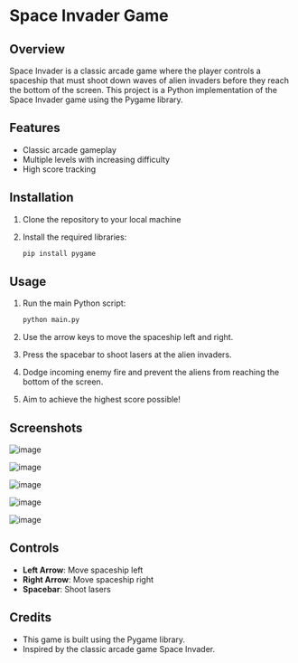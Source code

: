 # Space Invader Game

## Overview

Space Invader is a classic arcade game where the player controls a spaceship that must shoot down waves of alien invaders before they reach the bottom of the screen. This project is a Python implementation of the Space Invader game using the Pygame library.

## Features

- Classic arcade gameplay
- Multiple levels with increasing difficulty
- High score tracking

## Installation

1. Clone the repository to your local machine

2. Install the required libraries:

   ```bash
   pip install pygame
   ```

## Usage

1. Run the main Python script:

   ```bash
   python main.py
   ```

2. Use the arrow keys to move the spaceship left and right.
3. Press the spacebar to shoot lasers at the alien invaders.
4. Dodge incoming enemy fire and prevent the aliens from reaching the bottom of the screen.
5. Aim to achieve the highest score possible!

## Screenshots

![image](https://github.com/anandshaji04/space_invader_pygame/assets/95977186/87cfe8e5-7831-4cdc-8f6e-e6816b550be3)

![image](https://github.com/anandshaji04/space_invader_pygame/assets/95977186/77639ab0-1b7f-4b76-b984-0181af6bfad3)

![image](https://github.com/anandshaji04/space_invader_pygame/assets/95977186/1c67be3e-6d9c-4cd1-bc42-e8bea9859970)

![image](https://github.com/anandshaji04/space_invader_pygame/assets/95977186/2b62a04b-1a21-4a68-9986-e363ad026cfa)

![image](https://github.com/anandshaji04/space_invader_pygame/assets/95977186/a44e419e-1bcb-40a7-b53d-2ae9d855d7a1)

## Controls

- **Left Arrow**: Move spaceship left
- **Right Arrow**: Move spaceship right
- **Spacebar**: Shoot lasers

## Credits

- This game is built using the Pygame library.
- Inspired by the classic arcade game Space Invader.
